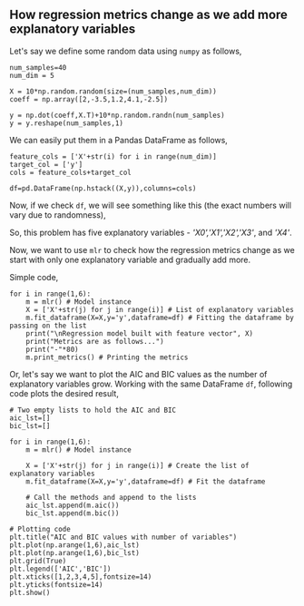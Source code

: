 ## How regression metrics change as we add more explanatory variables

Let's say we define some random data using `numpy` as follows,

```
num_samples=40
num_dim = 5

X = 10*np.random.random(size=(num_samples,num_dim))
coeff = np.array([2,-3.5,1.2,4.1,-2.5])

y = np.dot(coeff,X.T)+10*np.random.randn(num_samples)
y = y.reshape(num_samples,1)
```

We can easily put them in a Pandas DataFrame as follows,

```
feature_cols = ['X'+str(i) for i in range(num_dim)]
target_col = ['y']
cols = feature_cols+target_col

df=pd.DataFrame(np.hstack((X,y)),columns=cols)
```

Now, if we check `df`, we will see something like this (the exact numbers will vary due to randomness),

So, this problem has five explanatory variables - *'X0','X1','X2','X3'*, and *'X4'*.

Now, we want to use `mlr` to check how the regression metrics change as we start with only one explanatory variable and gradually add more.

Simple code,

```
for i in range(1,6):
    m = mlr() # Model instance
    X = ['X'+str(j) for j in range(i)] # List of explanatory variables
    m.fit_dataframe(X=X,y='y',dataframe=df) # Fitting the dataframe by passing on the list
    print("\nRegression model built with feature vector", X)
    print("Metrics are as follows...")
    print("-"*80)
    m.print_metrics() # Printing the metrics
```

Or, let's say we want to plot the AIC and BIC values as the number of explanatory variables grow.
Working with the same DataFrame `df`, following code plots the desired result,

```
# Two empty lists to hold the AIC and BIC
aic_lst=[]
bic_lst=[]

for i in range(1,6):
    m = mlr() # Model instance
    
    X = ['X'+str(j) for j in range(i)] # Create the list of explanatory variables
    m.fit_dataframe(X=X,y='y',dataframe=df) # Fit the dataframe
    
    # Call the methods and append to the lists
    aic_lst.append(m.aic())
    bic_lst.append(m.bic())

# Plotting code
plt.title("AIC and BIC values with number of variables")
plt.plot(np.arange(1,6),aic_lst)
plt.plot(np.arange(1,6),bic_lst)
plt.grid(True)
plt.legend(['AIC','BIC'])
plt.xticks([1,2,3,4,5],fontsize=14)
plt.yticks(fontsize=14)
plt.show()
```